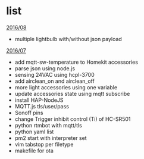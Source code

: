 list
====
[2016/08](2016/201608.md)
 - multiple lightbulb with/without json payload

[2016/07](2016/201607.md)
 - add mqtt-sw-temperature to Homekit accessories
 - parse json using node.js
 - sensing 24VAC using hcpl-3700
 - add airclean_on and airclean_off
 - more light accessories using one variable
 - update accessories state using mqtt subscribe
 - install HAP-NodeJS
 - MQTT.js tls/user/pass
 - Sonoff pins
 - change Trigger inhibit control (Ti) of HC-SR501
 - python rtmbot with mqtt/tls
 - python yaml list
 - pm2 start with interpreter set
 - vim tabstop per filetype
 - makefile for ota
